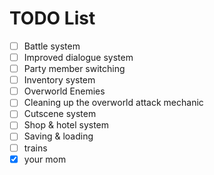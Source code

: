 # TODO List
- [ ] Battle system
- [ ] Improved dialogue system
- [ ] Party member switching
- [ ] Inventory system
- [ ] Overworld Enemies
- [ ] Cleaning up the overworld attack mechanic
- [ ] Cutscene system
- [ ] Shop & hotel system
- [ ] Saving & loading
- [ ] trains
- [x] your mom
